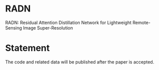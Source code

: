 # RADN
RADN: Residual Attention Distillation Network for Lightweight Remote-Sensing Image Super-Resolution
# Statement
The code and related data will be published after the paper is accepted.
